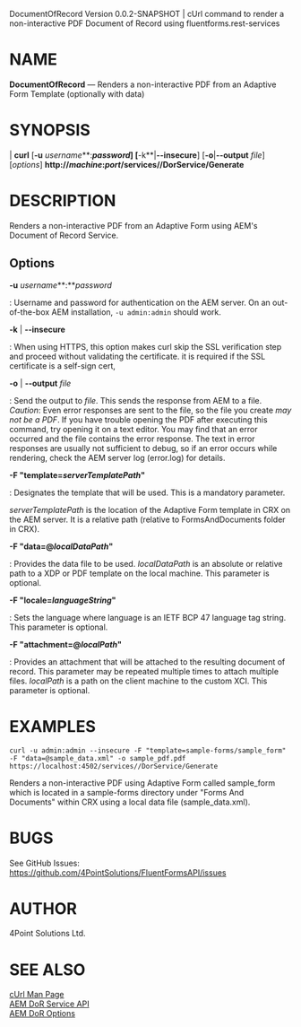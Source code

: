 DocumentOfRecord Version 0.0.2-SNAPSHOT | cUrl command to render a non-interactive PDF Document of Record using fluentforms.rest-services

NAME
====

**DocumentOfRecord** — Renders a non-interactive PDF from an Adaptive Form Template (optionally with data)

SYNOPSIS
========

| **curl** \[**-u** *username***:***password*] \[**-k**|**--insecure**] \[**-o**|**--output** *file*] \[*options*] 
**http://***machine***:***port***/services//DorService/Generate**

DESCRIPTION
===========

Renders a non-interactive PDF from an Adaptive Form using AEM's Document of Record Service.


Options
-------

**-u** *username***:***password*

:  Username and password for authentication on the AEM server.  On an out-of-the-box AEM installation, `-u admin:admin` should work.

**-k** | **--insecure**

:  When using HTTPS, this option makes curl skip the SSL verification step and proceed without validating the certificate.  it is required if the SSL certificate is a self-sign cert,

**-o** | **--output** *file*

:  Send the output to *file*.  This sends the response from AEM to a file. *Caution*: Even error responses are sent to the file, so the file you create *may not be a PDF*.  If you have trouble opening the PDF after executing this command, try opening it on a text editor.  You may find that an error occurred and the file contains the error response.  The text in error responses are usually not sufficient to debug, so if an error occurs while rendering, check the AEM server log (error.log) for details.

**-F "template=***serverTemplatePath***"**  

:   Designates the template that will be used. This is a mandatory parameter.  

*serverTemplatePath* is the location of the Adaptive Form template in CRX on the
AEM server.  It is a relative path (relative to FormsAndDocuments folder in CRX).


**-F "data=@***localDataPath***"**

:   Provides the data file to be used. *localDataPath* is an absolute or relative path to a XDP or PDF template on the local machine. This parameter is optional.

**-F "locale=***languageString***"**

:   Sets the language where language is an IETF BCP 47 language tag string. This parameter is optional.

**-F "attachment=@***localPath***"**

:   Provides an attachment that will be attached to the resulting document of record. 
This parameter may be repeated multiple times to attach multiple files.
*localPath* is a path on the client machine to the custom XCI. This parameter is optional.


EXAMPLES
====

`curl -u admin:admin --insecure -F "template=sample-forms/sample_form" -F "data=@sample_data.xml" -o sample_pdf.pdf https://localhost:4502/services//DorService/Generate`

Renders a non-interactive PDF using Adaptive Form called sample_form which is located in a sample-forms directory under "Forms And Documents" within CRX using a local data file (sample_data.xml).

BUGS
====

See GitHub Issues: <https://github.com/4PointSolutions/FluentFormsAPI/issues>

AUTHOR
======

4Point Solutions Ltd.

SEE ALSO
========

[cUrl Man Page](https://curl.se/docs/manpage.html)  
[AEM DoR Service API](https://developer.adobe.com/experience-manager/reference-materials/6-5/forms/javadocs/com/adobe/aemds/guide/addon/dor/DoRService.html)  
[AEM DoR Options](https://developer.adobe.com/experience-manager/reference-materials/6-5/forms/javadocs/com/adobe/aemds/guide/addon/dor/DoROptions.html)